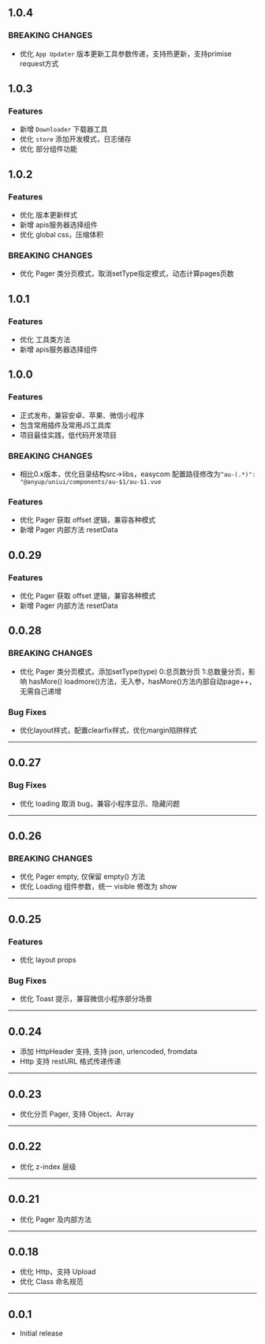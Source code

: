 ## 1.0.4

### BREAKING CHANGES

- 优化 `App Updater` 版本更新工具参数传递，支持热更新，支持primise request方式

## 1.0.3

### Features

- 新增 `Downloader` 下载器工具
- 优化 `store` 添加开发模式，日志储存
- 优化 部分组件功能

## 1.0.2

### Features

- 优化 版本更新样式
- 新增 apis服务器选择组件
- 优化 global css，压缩体积

### BREAKING CHANGES

- 优化 Pager 类分页模式，取消setType指定模式，动态计算pages页数

## 1.0.1

### Features

- 优化 工具类方法
- 新增 apis服务器选择组件
## 1.0.0

### Features

- 正式发布，兼容安卓、苹果、微信小程序
- 包含常用插件及常用JS工具库
- 项目最佳实践，低代码开发项目

### BREAKING CHANGES

- 相比0.x版本，优化目录结构src->libs，easycom 配置路径修改为`^au-(.*)": "@anyup/uniui/components/au-$1/au-$1.vue`

### Features

- 优化 Pager 获取 offset 逻辑，兼容各种模式
- 新增 Pager 内部方法 resetData

## 0.0.29

### Features

- 优化 Pager 获取 offset 逻辑，兼容各种模式
- 新增 Pager 内部方法 resetData

## 0.0.28

### BREAKING CHANGES

- 优化 Pager 类分页模式，添加setType(type) 0:总页数分页 1:总数量分页，影响 hasMore() loadmore()方法，无入参，hasMore()方法内部自动page++，无需自己递增

### Bug Fixes

- 优化layout样式，配置clearfix样式，优化margin陷阱样式

---
## 0.0.27

### Bug Fixes

- 优化 loading 取消 bug，兼容小程序显示、隐藏问题

---

## 0.0.26

### BREAKING CHANGES

- 优化 Pager empty, 仅保留 empty() 方法
- 优化 Loading 组件参数，统一 visible 修改为 show

---

## 0.0.25

### Features

- 优化 layout props

### Bug Fixes

- 优化 Toast 提示，兼容微信小程序部分场景

---

## 0.0.24

- 添加 HttpHeader 支持, 支持 json, urlencoded, fromdata
- Http 支持 restURL 格式传递传递

---

## 0.0.23

- 优化分页 Pager, 支持 Object、Array

---

## 0.0.22

- 优化 z-index 层级

---

## 0.0.21

- 优化 Pager 及内部方法

---

## 0.0.18

- 优化 Http，支持 Upload
- 优化 Class 命名规范

---

## 0.0.1

- Initial release

